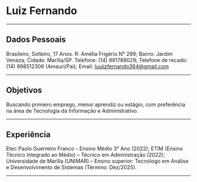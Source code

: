 # Luiz Fernando

---

## Dados Pessoais

Brasileiro, Solteiro, 17 Anos.
R: Amélia Frigério N° 299; Bairro: Jardim Veneza; Cidade: Marília/SP.
Telefone: (14) 991789029;
Telefone de recado: (14) 998512306 (Amauri/Pai);
Email: luuiizfernando364@gmail.com

---

## Objetivos

Buscando primeiro emprego, menor aprendiz ou estágio, com preferência na área de
Tecnologia da Informação e Administrativo.

---

## Experiência

Etec Paulo Guerreiro Franco - Ensino Médio 3° Ano (2022);
ETIM (Ensino Técnico Integrado ao Médio) – Técnico em Administração (2022);
Universidade de Marília (UNIMAR) – Ensino superior: Tecnólogo em Análise e
Desenvolvimento de Sistemas (Término: Dez/2025).

---